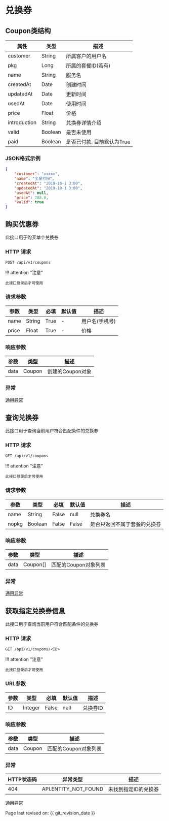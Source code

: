 # 兑换券

## Coupon类结构

| 属性         | 类型    | 描述                       |
| ------------ | ------- | -------------------------- |
| customer     | String  | 所属客户的用户名           |
| pkg          | Long    | 所属的套餐ID(若有)         |
| name         | String  | 服务名                     |
| createdAt    | Date    | 创建时间                   |
| updatedAt    | Date    | 更新时间                   |
| usedAt       | Date    | 使用时间                   |
| price        | Float   | 价格                       |
| introduction | String  | 兑换券详情介绍             |
| valid        | Boolean | 是否未使用                 |
| paid         | Boolean | 是否已付款. 目前默认为True |

### JSON格式示例

```json
{
    "customer": "xxxxx",
    "name": "全屋打扫",
    "createdAt": "2019-10-1 3:00",
    "updatedAt": "2019-10-1 3:00",
    "usedAt": null,
    "price": 288.0,
    "valid": true
}
```

## 购买优惠券

此接口用于购买单个兑换券

### HTTP 请求

`POST /api/v1/coupons`

!!! attention "注意"

    此接口登录后才可使用

### 请求参数

| 参数  | 类型   | 必填 | 默认值 | 描述           |
| ----- | ------ | ---- | ------ | -------------- |
| name  | String | True | -      | 用户名(手机号) |
| price | Float  | True | -      | 价格           |

### 响应参数

| 参数 | 类型   | 描述  |
| --------- | ------ | -------------- |
| data | Coupon | 创建的Coupon对象 |

### 异常

[通用异常](generals.md)

## 查询兑换券

此接口用于查询当前用户符合匹配条件的兑换券

### HTTP 请求

`GET /api/v1/coupons`

!!! attention "注意"

    此接口登录后才可使用

### 请求参数

| 参数 | 类型   | 必填 | 默认值 | 描述    |
| --------- | ------ | -------- | ------- | -------------- |
| name      | String | False    | null    | 兑换券名        |
| nopkg | Boolean | False | False  | 是否只返回不属于套餐的兑换券 |

### 响应参数

| 参数 | 类型   | 描述    |
| --------- | ------ | -------------- |
| data | Coupon[] | 匹配的Coupon对象列表 |

### 异常

[通用异常](generals.md)

## 获取指定兑换券信息

此接口用于查询当前用户符合匹配条件的兑换券

### HTTP 请求

`GET /api/v1/coupons/<ID>`

!!! attention "注意"

    此接口登录后才可使用

### URL参数

| 参数 | 类型 | 必填 | 默认值 | 描述    |
| --------- | ------ | -------- | ------- | -------------- |
| ID  | Integer | False    | null    | 兑换券ID      |

### 响应参数

| 参数 | 类型 | 描述  |
| --------- | ------ | -------------- |
| data | Coupon | 匹配的Coupon对象列表 |

### 异常

| HTTP状态码 | 异常类型             | 描述                 |
| ---------- | -------------------- | -------------------- |
| 404        | API.ENTITY_NOT_FOUND | 未找到指定ID的兑换券 |

[通用异常](generals.md)

Page last revised on: {{ git_revision_date }}
